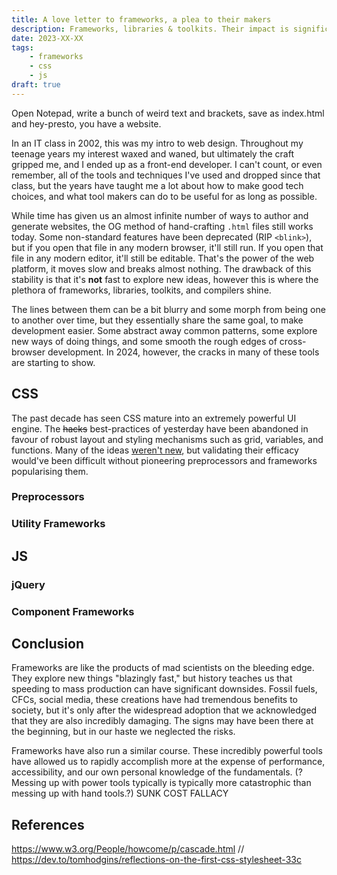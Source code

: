 ```yaml
---
title: A love letter to frameworks, a plea to their makers
description: Frameworks, libraries & toolkits. Their impact is significant, but are they always a force for good?
date: 2023-XX-XX
tags:
    - frameworks
    - css
    - js
draft: true
---
```

Open Notepad, write a bunch of weird text and brackets, save as index.html and hey-presto, you have a website.

In an IT class in 2002, this was my intro to web design. Throughout my teenage years my interest waxed and waned, but ultimately the craft gripped me, and I ended up as a front-end developer. I can't count, or even remember, all of the tools and techniques I've used and dropped since that class, but the years have taught me a lot about how to make good tech choices, and what tool makers can do to be useful for as long as possible.

While time has given us an almost infinite number of ways to author and generate websites, the OG method of hand-crafting `.html` files still works today. Some non-standard features have been deprecated (RIP `<blink>`), but if you open that file in any modern browser, it'll still run. If you open that file in any modern editor, it'll still be editable. That's the power of the web platform, it moves slow and breaks almost nothing. The drawback of this stability is that it's **not** fast to explore new ideas, however this is where the plethora of frameworks, libraries, toolkits, and compilers shine.

The lines between them can be a bit blurry and some morph from being one to another over time, but they essentially share the same goal, to make development easier. Some abstract away common patterns, some explore new ways of doing things, and some smooth the rough edges of cross-browser development. In 2024, however, the cracks in many of these tools are starting to show.

## CSS

The past decade has seen CSS mature into an extremely powerful UI engine. The ~~hacks~~ best-practices of yesterday have been abandoned in favour of robust layout and styling mechanisms such as grid, variables, and functions. Many of the ideas [weren't new](https://www.w3.org/People/howcome/p/cascade.html), but validating their efficacy would've been difficult without pioneering preprocessors and frameworks popularising them.

### Preprocessors

### Utility Frameworks

## JS

### jQuery

### Component Frameworks

## Conclusion
Frameworks are like the products of mad scientists on the bleeding edge. They explore new things "blazingly fast," but history teaches us that speeding to mass production can have significant downsides. Fossil fuels, CFCs, social media, these creations have had tremendous benefits to society, but it's only after the widespread adoption that we acknowledged that they are also incredibly damaging. The signs may have been there at the beginning, but in our haste we neglected the risks.

Frameworks have also run a similar course. These incredibly powerful tools have allowed us to rapidly accomplish more at the expense of performance, accessibility, and our own personal knowledge of the fundamentals. (?Messing up with power tools typically is typically more catastrophic than messing up with hand tools.?) SUNK COST FALLACY

## References
https://www.w3.org/People/howcome/p/cascade.html // https://dev.to/tomhodgins/reflections-on-the-first-css-stylesheet-33c
